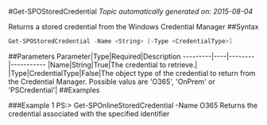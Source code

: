 #Get-SPOStoredCredential
*Topic automatically generated on: 2015-08-04*

Returns a stored credential from the Windows Credential Manager
##Syntax
```powershell
Get-SPOStoredCredential -Name <String> [-Type <CredentialType>]
```


##Parameters
Parameter|Type|Required|Description
---------|----|--------|-----------
|Name|String|True|The credential to retrieve.|
|Type|CredentialType|False|The object type of the credential to return from the Credential Manager. Possible valus are 'O365', 'OnPrem' or 'PSCredential'|
##Examples

###Example 1
    PS:> Get-SPOnlineStoredCredential -Name O365
Returns the credential associated with the specified identifier
<!-- Ref: 215D94FE875F661197E31D96027B8A40 -->